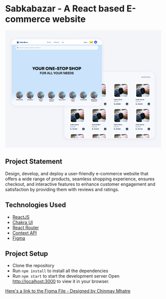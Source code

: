 # Sabkabazar - A React based E-commerce website

![Sabkabazar](https://github.com/chinmay-1302/sabkabazar_mp/blob/9f4c9ee1f068e99b2df743a2d717e359da98adc7/public/Sabkabazar-Readme-Img.png)

## Project Statement
Design, develop, and deploy a user-friendly e-commerce website that offers a wide range of products, seamless shopping experience, ensures checkout, and interactive features to enhance customer engagement and satisfaction by providing them with reviews and ratings.

## Technologies Used
- [ReactJS](https://react.dev/)
- [Chakra UI](https://chakra-ui.com/)
- [React Router](https://reactrouter.com/en/main)
- [Context API](https://legacy.reactjs.org/docs/context.html)
- [Figma](https://www.figma.com/)

## Project Setup
- Clone the repository
- Run `npm install` to install all the dependencies
- Run `npm start` to start the development server
Open [http://localhost:3000](http://localhost:3000) to view it in your browser.

[Here's a link to the Figma File - Designed by Chinmay Mhatre](https://www.figma.com/file/dpv86VChZnH9rl1DlEvXkA/DBMS---Mini-Project?type=design&node-id=2%3A111&mode=design&t=eY0Z1UkvRy6sjbGo-1)